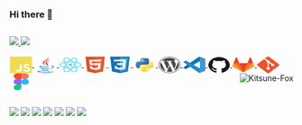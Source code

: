 ### Hi there 👋

##

<div>
  <a href="https://github.com/geronimofx">
  <img height="150x" src="https://github-readme-stats.vercel.app/api?username=geronimofx&show_icons=true&theme=synthwave&include_all_commits=true&count_private=true"/>
  <img height="150px" src="https://github-readme-stats.vercel.app/api/top-langs/?username=geronimofx&layout=compact&langs_count=7&theme=synthwave"/>
</div>
<div style="display: inline_block"><br>
  <img align="center" alt="Geronimo-Js" height="30" width="40" src="https://raw.githubusercontent.com/devicons/devicon/master/icons/javascript/javascript-plain.svg">
  <img align="center" alt="Geronimo-Java" height="30" width="40" src="https://raw.githubusercontent.com/devicons/devicon/master/icons/java/java-original.svg">
  <img align="center" alt="Geronimo-React" height="30" width="40" src="https://raw.githubusercontent.com/devicons/devicon/master/icons/react/react-original.svg">
  <img align="center" alt="Geronimo-HTML" height="30" width="40" src="https://raw.githubusercontent.com/devicons/devicon/master/icons/html5/html5-original.svg">
  <img align="center" alt="Geronimo-CSS" height="30" width="40" src="https://raw.githubusercontent.com/devicons/devicon/master/icons/css3/css3-original.svg">
  <img align="center" alt="Geronimo-Python" height="30" width="40" src="https://raw.githubusercontent.com/devicons/devicon/master/icons/python/python-original.svg">
  <img align="center" alt="Geronimo-WP" height="30" width="40" src="https://raw.githubusercontent.com/devicons/devicon/master/icons/wordpress/wordpress-plain.svg">
  <img align="center" alt="Geronimo-VSCode" height="30" width="40" src="https://raw.githubusercontent.com/devicons/devicon/master/icons/vscode/vscode-original.svg">
  <img align="center" alt="Geronimo-GitHub" height="30" width="40" src="https://raw.githubusercontent.com/devicons/devicon/master/icons/github/github-original.svg">
  <img align="center" alt="Geronimo-GitLab" height="30" width="40" src="https://raw.githubusercontent.com/devicons/devicon/master/icons/gitlab/gitlab-original.svg">
  <img align="center" alt="Geronimo-Git" height="30" width="40" src="https://raw.githubusercontent.com/devicons/devicon/master/icons/git/git-original.svg">
  <img align="center" alt="Geronimo-Figma" height="30" width="40" src="https://raw.githubusercontent.com/devicons/devicon/master/icons/figma/figma-original.svg">
  <img align="right" alt="Kitsune-Fox" src="https://i.picasion.com/pic91/55b68f8a93093924f538bd332f9e3716.gif">
</div>
  
  ##
  
<div> 
  <a href="https://instagram.com/geronimofx" target="_blank"><img src="https://img.shields.io/badge/-Instagram-%23E4405F?style=for-the-badge&logo=instagram&logoColor=white"></a>
 	<a href="https://www.twitch.tv/geronimooofx" target="_blank"><img src="https://img.shields.io/badge/Twitch-9146FF?style=for-the-badge&logo=twitch&logoColor=white" target="_blank"></a>
 <a href="geronimofx#2521" target="_blank"><img src="https://img.shields.io/badge/Discord-7289DA?style=for-the-badge&logo=discord&logoColor=white" target="_blank"></a> 
  <a href = "mailto:rafafaelgeronimofx@gmail.com"><img src="https://img.shields.io/badge/Gmail-D14836?style=for-the-badge&logo=gmail&logoColor=white" target="_blank"></a>
  <a href="www.linkedin.com/in/geronimofx" target="_blank"><img src="https://img.shields.io/badge/-LinkedIn-%230077B5?style=for-the-badge&logo=linkedin&logoColor=white" target="_blank"></a> 
 <a href="#" target="_blank"><img src="https://img.shields.io/badge/GitLab-330F63?style=for-the-badge&logo=gitlab&logoColor=white" target="_blank"></a> 
 <a href="https://steamcommunity.com/profiles/76561198044333815/" target="_blank"><img src="https://img.shields.io/badge/Steam-000000?style=for-the-badge&logo=steam&logoColor=white" target="_blank"></a>
</div>

  <!--
Sites e referências utilizadas:
https://www.youtube.com/watch?v=TsaLQAetPLU&ab_channel=RafaellaBallerini
https://dev.to/envoy_/150-badges-for-github-pnk
https://github.com/devicons/devicon
https://github.com/anuraghazra/github-readme-stats
https://emojipedia.org/search/?q=bag
https://docs.pipz.com/central-de-ajuda/learning-center/guia-basico-de-markdown#open
https://picrew.me/image_maker/79981/complete?cd=uvCVaKn4uH
https://ezgif.com/ ou https://picasion.com/i/2Ddow
**geronimofx/geronimofx** is a ✨ _special_ ✨ repository because its `README.md` (this file) appears on your GitHub profile.

Here are some ideas to get you started:

- 🔭 I’m currently working on ...
- 🌱 I’m currently learning ...
- 👯 I’m looking to collaborate on ...
- 🤔 I’m looking for help with ...
- 💬 Ask me about ...
- 📫 How to reach me: ...
- 😄 Pronouns: ...
- ⚡ Fun fact: ...
-->

